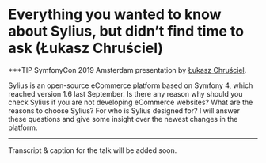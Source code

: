 # Everything you wanted to know about Sylius, but didn’t find time to ask (Łukasz Chruściel)

***TIP
SymfonyCon 2019 Amsterdam presentation by [Łukasz Chruściel](https://connect.symfony.com/api/alternates/7f7c1b4b-0c43-4e5a-9734-a081a29e1251).

Sylius is an open-source eCommerce platform based on Symfony 4, which reached version 1.6 last September. Is there any reason why should you check Sylius if you are not developing eCommerce websites? What are the reasons to choose Sylius? For who is Sylius designed for? I will answer these questions and give some insight over the newest changes in the platform.
***

Transcript & caption for the talk will be added soon.
